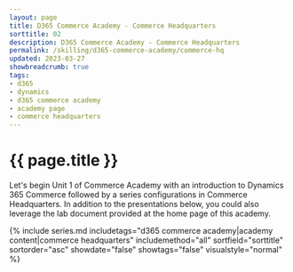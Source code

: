 ```yaml
---
layout: page
title: D365 Commerce Academy - Commerce Headquarters
sorttitle: 02
description: D365 Commerce Academy - Commerce Headquarters
permalink: /skilling/d365-commerce-academy/commerce-hq
updated: 2023-03-27
showbreadcrumb: true
tags:
- d365
- dynamics
- d365 commerce academy
- academy page
- commerce headquarters
---
```

# {{ page.title }}

Let's begin Unit 1 of Commerce Academy with an introduction to Dynamics 365 Commerce followed by a series configurations in Commerce Headquarters. In addition to the presentations below, you could also leverage the lab document provided at the home page of this academy.  


{% include series.md 
    includetags="d365 commerce academy|academy content|commerce headquarters" 
    includemethod="all" 
    sortfield="sorttitle" sortorder="asc" showdate="false" 
    showtags="false" visualstyle="normal" 
%}
